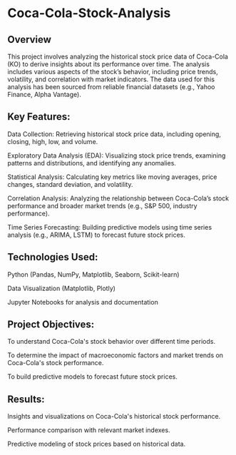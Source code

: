 # Coca-Cola-Stock-Analysis

## Overview

This project involves analyzing the historical stock price data of Coca-Cola (KO) to derive insights about its performance over time. 
The analysis includes various aspects of the stock’s behavior, including price trends, volatility, and correlation with market indicators. The data used for this analysis has been sourced from reliable financial datasets (e.g., Yahoo Finance, Alpha Vantage).

## Key Features:

Data Collection: Retrieving historical stock price data, including opening, closing, high, low, and volume.

Exploratory Data Analysis (EDA): Visualizing stock price trends, examining patterns and distributions, and identifying any anomalies.

Statistical Analysis: Calculating key metrics like moving averages, price changes, standard deviation, and volatility.

Correlation Analysis: Analyzing the relationship between Coca-Cola’s stock performance and broader market trends (e.g., S&P 500, industry performance).

Time Series Forecasting: Building predictive models using time series analysis (e.g., ARIMA, LSTM) to forecast future stock prices.

## Technologies Used:

Python (Pandas, NumPy, Matplotlib, Seaborn, Scikit-learn)

Data Visualization (Matplotlib, Plotly)

Jupyter Notebooks for analysis and documentation

## Project Objectives:

To understand Coca-Cola's stock behavior over different time periods.

To determine the impact of macroeconomic factors and market trends on Coca-Cola's stock performance.

To build predictive models to forecast future stock prices.

## Results:

Insights and visualizations on Coca-Cola's historical stock performance.

Performance comparison with relevant market indexes.

Predictive modeling of stock prices based on historical data.
